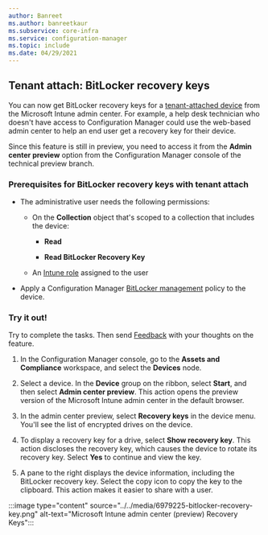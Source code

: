 ```yaml
---
author: Banreet
ms.author: banreetkaur
ms.subservice: core-infra
ms.service: configuration-manager
ms.topic: include
ms.date: 04/29/2021
---
```


## <a name="bkmk_bitlocker"></a> Tenant attach: BitLocker recovery keys

<!--6979225-->

You can now get BitLocker recovery keys for a [tenant-attached device](../../../../../tenant-attach/device-sync-actions.md) from the Microsoft Intune admin center. For example, a help desk technician who doesn't have access to Configuration Manager could use the web-based admin center to help an end user get a recovery key for their device.

Since this feature is still in preview, you need to access it from the **Admin center preview** option from the Configuration Manager console of the technical preview branch.

### Prerequisites for BitLocker recovery keys with tenant attach

- The administrative user needs the following permissions:

  - On the **Collection** object that's scoped to a collection that includes the device:

    - **Read**

    - **Read BitLocker Recovery Key**

  - An [Intune role](../../../../../../intune-service/fundamentals/role-based-access-control.md) assigned to the user

- Apply a Configuration Manager [BitLocker management](../../../../../protect/deploy-use/bitlocker/deploy-management-agent.md) policy to the device.

### Try it out!

Try to complete the tasks. Then send [Feedback](../../../../understand/find-help.md#product-feedback) with your thoughts on the feature.

1. In the Configuration Manager console, go to the **Assets and Compliance** workspace, and select the **Devices** node.

1. Select a device. In the **Device** group on the ribbon, select **Start**, and then select **Admin center preview**. This action opens the preview version of the Microsoft Intune admin center in the default browser.

1. In the admin center preview, select **Recovery keys** in the device menu. You'll see the list of encrypted drives on the device.

1. To display a recovery key for a drive, select **Show recovery key**. This action discloses the recovery key, which causes the device to rotate its recovery key. Select **Yes** to continue and view the key.

1. A pane to the right displays the device information, including the BitLocker recovery key. Select the copy icon to copy the key to the clipboard. This action makes it easier to share with a user.

:::image type="content" source="../../media/6979225-bitlocker-recovery-key.png" alt-text="Microsoft Intune admin center (preview) Recovery Keys":::
